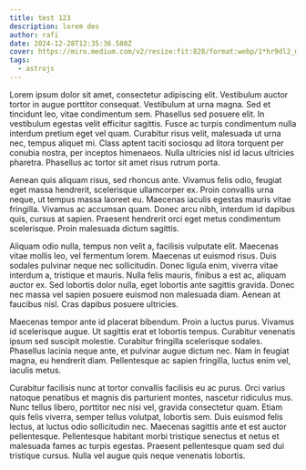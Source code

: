 ```yaml
---
title: test 123
description: lorem des
author: rafi
date: 2024-12-28T12:35:36.580Z
cover: https://miro.medium.com/v2/resize:fit:828/format:webp/1*hr9dl2_mgQBJpq7TX9e4jw.jpeg
tags:
  - astrojs
---
```

Lorem ipsum dolor sit amet, consectetur adipiscing elit. Vestibulum auctor tortor in augue porttitor consequat. Vestibulum at urna magna. Sed et tincidunt leo, vitae condimentum sem. Phasellus sed posuere elit. In vestibulum egestas velit efficitur sagittis. Fusce ac turpis condimentum nulla interdum pretium eget vel quam. Curabitur risus velit, malesuada ut urna nec, tempus aliquet mi. Class aptent taciti sociosqu ad litora torquent per conubia nostra, per inceptos himenaeos. Nulla ultricies nisl id lacus ultricies pharetra. Phasellus ac tortor sit amet risus rutrum porta.

Aenean quis aliquam risus, sed rhoncus ante. Vivamus felis odio, feugiat eget massa hendrerit, scelerisque ullamcorper ex. Proin convallis urna neque, ut tempus massa laoreet eu. Maecenas iaculis egestas mauris vitae fringilla. Vivamus ac accumsan quam. Donec arcu nibh, interdum id dapibus quis, cursus at sapien. Praesent hendrerit orci eget metus condimentum scelerisque. Proin malesuada dictum sagittis.

Aliquam odio nulla, tempus non velit a, facilisis vulputate elit. Maecenas vitae mollis leo, vel fermentum lorem. Maecenas ut euismod risus. Duis sodales pulvinar neque nec sollicitudin. Donec ligula enim, viverra vitae interdum a, tristique et mauris. Nulla felis mauris, finibus a est ac, aliquam auctor ex. Sed lobortis dolor nulla, eget lobortis ante sagittis gravida. Donec nec massa vel sapien posuere euismod non malesuada diam. Aenean at faucibus nisl. Cras dapibus posuere ultricies.

Maecenas tempor ante id placerat bibendum. Proin a luctus purus. Vivamus id scelerisque augue. Ut sagittis erat et lobortis tempus. Curabitur venenatis ipsum sed suscipit molestie. Curabitur fringilla scelerisque sodales. Phasellus lacinia neque ante, et pulvinar augue dictum nec. Nam in feugiat magna, eu hendrerit diam. Pellentesque ac sapien fringilla, luctus enim vel, iaculis metus.

Curabitur facilisis nunc at tortor convallis facilisis eu ac purus. Orci varius natoque penatibus et magnis dis parturient montes, nascetur ridiculus mus. Nunc tellus libero, porttitor nec nisi vel, gravida consectetur quam. Etiam quis felis viverra, semper tellus volutpat, lobortis sem. Duis euismod felis lectus, at luctus odio sollicitudin nec. Maecenas sagittis ante et est auctor pellentesque. Pellentesque habitant morbi tristique senectus et netus et malesuada fames ac turpis egestas. Praesent pellentesque quam sed dui tristique cursus. Nulla vel augue quis neque venenatis lobortis.